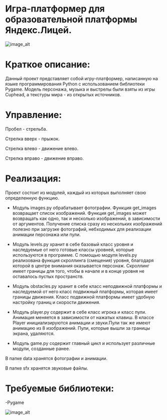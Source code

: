 # Игра-платформер для образовательной платформы Яндекс.Лицей.

![image_alt](https://github.com/tasyaa04/game/blob/release/1.1.0/data/screenshot_1.png)

# Краткое описание:
Данный проект представляет собой игру-платформер, написанную на языке
программирования Python с использованием библиотеки Pygame. Модель 
персонажа, музыка и выстрелы были взяты из игры Cuphead, а текстуры
мира - из открытых источников.

# Управление:
Пробел - стрельба.

Стрелка вверх - прыжок.

Стрелка влево - движение влево.

Стрелка вправо - движение вправо.

# Реализация:
Проект состоит из модулей, каждый из которых выполняет свою
определенную функцию.
- Модуль images.py обрабатывает фотографии. Функция get_images
возвращает список изображений. Функция get_images может возвращать
как одно, так и несколько изображений, в зависимости от аргументов.
Получение списка сразу из нескольких изображений полезно при загрузке 
фотографий, небходимых для реализации анимации персонажа или пули.

- Модуль levels.py хранит в себе базовый класс уровня и наследуемые
от него готовые классы уровней, которые используются в программе.
С помощью модуля levels.py реализована функция скроллинга (смещения)
уровня, благодаря которой в центре внимания оказывается персонаж.
Скроллинг имеет границы для того, чтобы в начале и в конце уровня
не оставалось пустых пространств.

- Модуль obstacles.py хранит в себе класс неподвижной платформы и 
наследуемой от него класс подвижный платформы, которая имеет границы
движения. Класс подвижной платформы имеет удобную настройку границ
и скорости движения.

- Модуль player.py содержит в себе класс игрока и класс пули.
Анимация меняется в зависимости от нажатых клавиш. В классе Player
инициализируются анимации и звуки.Пули так же имеют анимацию из
8 изображений. Пули, которые вышли за границы экрана, удаляются.

- Модуль game.py содержит главный цикл и использует различные модули,
созданные ранее.

В папке data хранятся фотографии и анимации.

В папке sfx хранятся звуковые файлы.

# Требуемые библиотеки:
-Pygame


![image_alt](https://github.com/tasyaa04/game/blob/release/1.1.0/data/screenshot.png)
